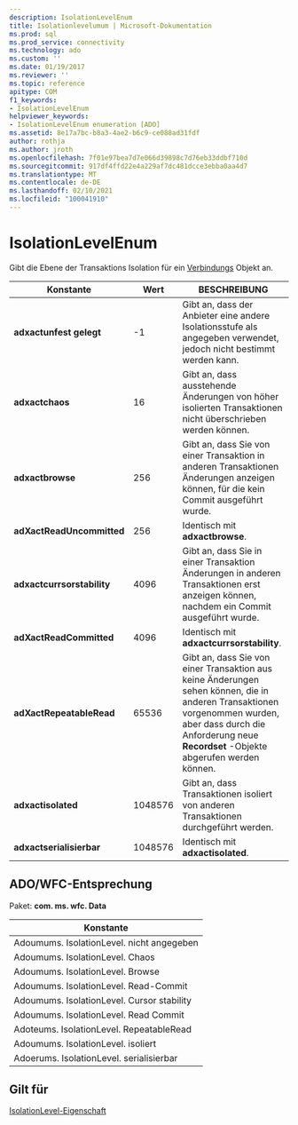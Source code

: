 ```yaml
---
description: IsolationLevelEnum
title: Isolationlevelumum | Microsoft-Dokumentation
ms.prod: sql
ms.prod_service: connectivity
ms.technology: ado
ms.custom: ''
ms.date: 01/19/2017
ms.reviewer: ''
ms.topic: reference
apitype: COM
f1_keywords:
- IsolationLevelEnum
helpviewer_keywords:
- IsolationLevelEnum enumeration [ADO]
ms.assetid: 8e17a7bc-b8a3-4ae2-b6c9-ce088ad31fdf
author: rothja
ms.author: jroth
ms.openlocfilehash: 7f01e97bea7d7e066d39898c7d76eb33ddbf710d
ms.sourcegitcommit: 917df4ffd22e4a229af7dc481dcce3ebba0aa4d7
ms.translationtype: MT
ms.contentlocale: de-DE
ms.lasthandoff: 02/10/2021
ms.locfileid: "100041910"
---
```

# <a name="isolationlevelenum"></a>IsolationLevelEnum
Gibt die Ebene der Transaktions Isolation für ein [Verbindungs](./connection-object-ado.md) Objekt an.  
  
|Konstante|Wert|BESCHREIBUNG|  
|--------------|-----------|-----------------|  
|**adxactunfest gelegt**|-1|Gibt an, dass der Anbieter eine andere Isolationsstufe als angegeben verwendet, jedoch nicht bestimmt werden kann.|  
|**adxactchaos**|16|Gibt an, dass ausstehende Änderungen von höher isolierten Transaktionen nicht überschrieben werden können.|  
|**adxactbrowse**|256|Gibt an, dass Sie von einer Transaktion in anderen Transaktionen Änderungen anzeigen können, für die kein Commit ausgeführt wurde.|  
|**adXactReadUncommitted**|256|Identisch mit **adxactbrowse**.|  
|**adxactcurrsorstability**|4096|Gibt an, dass Sie in einer Transaktion Änderungen in anderen Transaktionen erst anzeigen können, nachdem ein Commit ausgeführt wurde.|  
|**adXactReadCommitted**|4096|Identisch mit **adxactcurrsorstability**.|  
|**adXactRepeatableRead**|65536|Gibt an, dass Sie von einer Transaktion aus keine Änderungen sehen können, die in anderen Transaktionen vorgenommen wurden, aber dass durch die Anforderung neue **Recordset** -Objekte abgerufen werden können.|  
|**adxactisolated**|1048576|Gibt an, dass Transaktionen isoliert von anderen Transaktionen durchgeführt werden.|  
|**adxactserialisierbar**|1048576|Identisch mit **adxactisolated**.|  
  
## <a name="adowfc-equivalent"></a>ADO/WFC-Entsprechung  
 Paket: **com. ms. wfc. Data**  
  
|Konstante|  
|--------------|  
|Adoumums. IsolationLevel. nicht angegeben|  
|Adoumums. IsolationLevel. Chaos|  
|Adoumums. IsolationLevel. Browse|  
|Adoumums. IsolationLevel. Read-Commit|  
|Adoumums. IsolationLevel. Cursor stability|  
|Adoumums. IsolationLevel. Read Commit|  
|Adoteums. IsolationLevel. RepeatableRead|  
|Adoumums. IsolationLevel. isoliert|  
|Adoerums. IsolationLevel. serialisierbar|  
  
## <a name="applies-to"></a>Gilt für  
 [IsolationLevel-Eigenschaft](./isolationlevel-property.md)